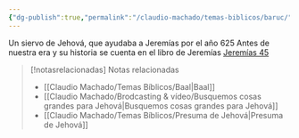 ```yaml
---
{"dg-publish":true,"permalink":"/claudio-machado/temas-biblicos/baruc/","title":"Baruc","tags":["Baruc"]}
---
```


Un siervo de Jehová, que ayudaba a Jeremías por el año 625 Antes de nuestra era y su historia se cuenta en el libro de Jeremías [Jeremías 45](https://wol.jw.org/es/wol/b/r4/lp-s/nwtsty/24/45)

> [!notasrelacionadas] Notas relacionadas
> - [[Claudio Machado/Temas Bíblicos/Baal\|Baal]]
> - [[Claudio Machado/Brodcasting & vídeo/Busquemos cosas grandes para Jehová\|Busquemos cosas grandes para Jehová]]
> - [[Claudio Machado/Temas Bíblicos/Presuma de Jehová\|Presuma de Jehová]]


